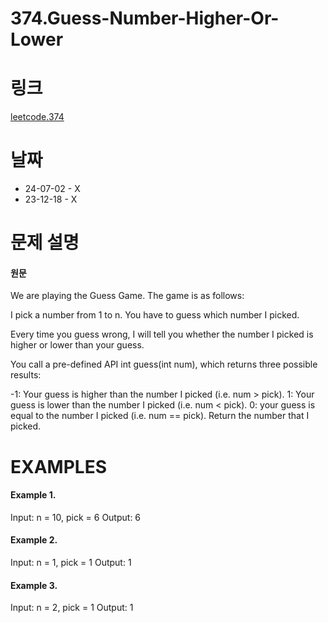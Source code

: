 # 374.Guess-Number-Higher-Or-Lower

# 링크
[leetcode.374](https://leetcode.com/problems/guess-number-higher-or-lower/description/?envType=study-plan-v2&envId=leetcode-75)

# 날짜
* 24-07-02 - X
* 23-12-18 - X

# 문제 설명
#### 원문


We are playing the Guess Game. The game is as follows:

I pick a number from 1 to n. You have to guess which number I picked.

Every time you guess wrong, I will tell you whether the number I picked is higher or lower than your guess.

You call a pre-defined API int guess(int num), which returns three possible results:

-1: Your guess is higher than the number I picked (i.e. num > pick).
1: Your guess is lower than the number I picked (i.e. num < pick).
0: your guess is equal to the number I picked (i.e. num == pick).
Return the number that I picked.


# EXAMPLES
#### Example 1.


Input: n = 10, pick = 6
Output: 6


#### Example 2.


Input: n = 1, pick = 1
Output: 1


#### Example 3.


Input: n = 2, pick = 1
Output: 1